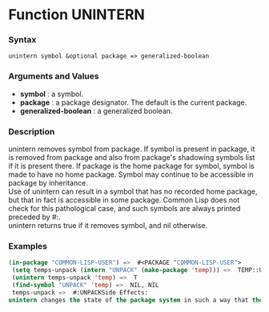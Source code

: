 <!-- Generated on 05/10/2020 by https://github.com/anto2oo/clhs-evolved -->

# Function UNINTERN

### Syntax
`unintern symbol &optional package => generalized-boolean`  


### Arguments and Values
- **symbol** : a symbol.   
- **package** : a package designator.  The default is the current package.   
- **generalized-boolean** : a generalized boolean.   


### Description
unintern removes symbol from package. If symbol is present in package, it is removed from package and also from package's shadowing symbols list if it is present there. If package is the home package for symbol, symbol is made to have no home package. Symbol may continue to be accessible in package by inheritance.  
Use of unintern can result in a symbol that has no recorded home package, but that in fact is accessible in some package. Common Lisp does not check for this pathological case, and such symbols are always printed preceded by #:.  
unintern returns true if it removes symbol, and nil otherwise.



### Examples
```lisp 
(in-package "COMMON-LISP-USER") =>  #<PACKAGE "COMMON-LISP-USER">
 (setq temps-unpack (intern "UNPACK" (make-package 'temp))) =>  TEMP::UNPACK 
 (unintern temps-unpack 'temp) =>  T
 (find-symbol "UNPACK" 'temp) =>  NIL, NIL 
 temps-unpack =>  #:UNPACKSide Effects:
unintern changes the state of the package system in such a way that the consistency rules do not hold across the change.
```
